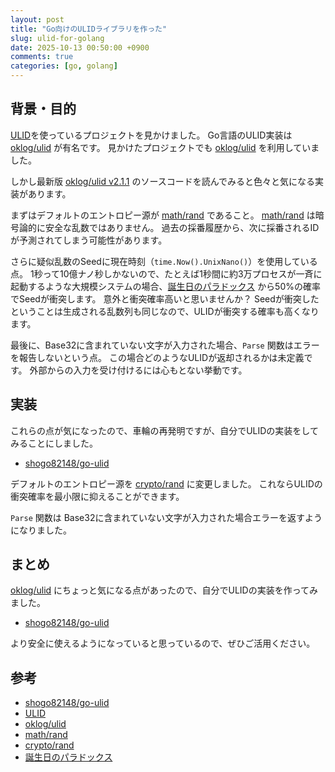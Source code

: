 ```yaml
---
layout: post
title: "Go向けのULIDライブラリを作った"
slug: ulid-for-golang
date: 2025-10-13 00:50:00 +0900
comments: true
categories: [go, golang]
---
```


## 背景・目的

[ULID]を使っているプロジェクトを見かけました。
Go言語のULID実装は [oklog/ulid] が有名です。
見かけたプロジェクトでも [oklog/ulid] を利用していました。

しかし最新版 [oklog/ulid v2.1.1](https://github.com/oklog/ulid/tree/v2.1.1) のソースコードを読んでみると色々と気になる実装があります。

まずはデフォルトのエントロピー源が [math/rand] であること。
[math/rand] は暗号論的に安全な乱数ではありません。
過去の採番履歴から、次に採番されるIDが予測されてしまう可能性があります。

さらに疑似乱数のSeedに現在時刻（`time.Now().UnixNano()`）を使用している点。
1秒って10億ナノ秒しかないので、たとえば1秒間に約3万プロセスが一斉に起動するような大規模システムの場合、[誕生日のパラドックス] から50%の確率でSeedが衝突します。
意外と衝突確率高いと思いませんか？
Seedが衝突したということは生成される乱数列も同じなので、ULIDが衝突する確率も高くなります。

最後に、Base32に含まれていない文字が入力された場合、`Parse` 関数はエラーを報告しないという点。
この場合どのようなULIDが返却されるかは未定義です。
外部からの入力を受け付けるには心もとない挙動です。

## 実装

これらの点が気になったので、車輪の再発明ですが、自分でULIDの実装をしてみることにしました。

- [shogo82148/go-ulid](https://github.com/shogo82148/go-ulid)

デフォルトのエントロピー源を [crypto/rand] に変更しました。
これならULIDの衝突確率を最小限に抑えることができます。

`Parse` 関数は Base32に含まれていない文字が入力された場合エラーを返すようになりました。

## まとめ

[oklog/ulid] にちょっと気になる点があったので、自分でULIDの実装を作ってみました。

- [shogo82148/go-ulid](https://github.com/shogo82148/go-ulid)

より安全に使えるようになっていると思っているので、ぜひご活用ください。

## 参考

- [shogo82148/go-ulid](https://github.com/shogo82148/go-ulid)
- [ULID]
- [oklog/ulid]
- [math/rand]
- [crypto/rand]
- [誕生日のパラドックス]

[ULID]: https://github.com/ulid/spec
[oklog/ulid]: https://github.com/oklog/ulid
[math/rand]: https://pkg.go.dev/math/rand
[crypto/rand]: https://pkg.go.dev/crypto/rand
[誕生日のパラドックス]: https://ja.wikipedia.org/wiki/%E8%AA%95%E7%94%9F%E6%97%A5%E3%81%AE%E3%83%91%E3%83%A9%E3%83%89%E3%83%83%E3%82%AF%E3%82%B9
